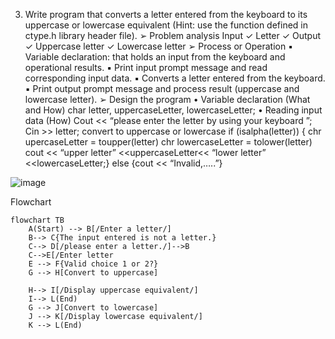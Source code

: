 3. Write program that converts a letter entered from the keyboard to its uppercase or 
lowercase equivalent (Hint: use the function defined in ctype.h library header file).
➢ Problem analysis
Input
✓ Letter 
✓
Output
✓ Uppercase letter
✓ Lowercase letter
➢ Process or Operation
▪ Variable declaration: that holds an input from the keyboard and operational results.
▪ Print input prompt message and read corresponding input data.
▪ Converts a letter entered from the keyboard.
▪ Print output prompt message and process result (uppercase and lowercase letter).
➢ Design the program
• Variable declaration (What and How)
char letter, uppercaseLetter, lowercaseLetter;
• Reading input data (How)
Cout << “please enter the letter by using your keyboard ”;
Cin >> letter;
convert to uppercase or lowercase
if (isalpha(letter)) { chr upercaseLetter = toupper(letter)
 chr lowercaseLetter = tolower(letter)
 cout << “upper letter” <<uppercaseLetter<< “lower letter” <<lowercaseLetter;} 
else {cout << “Invalid,…..”}

![image](https://github.com/SWEG-2015EC-Batch/Code-Warrior/assets/149233683/2dc802e8-9461-4e2d-879b-ed5e501615eb)

Flowchart 
```mermaid
flowchart TB
    A(Start) --> B[/Enter a letter/]
    B--> C{The input entered is not a letter.}
    C--> D[/please enter a letter./]-->B
    C-->E[/Enter letter
    E --> F{Valid choice 1 or 2?}
    G --> H[Convert to uppercase]

    H--> I[/Display uppercase equivalent/]
    I--> L(End)
    G --> J[Convert to lowercase]
    J --> K[/Display lowercase equivalent/]
    K --> L(End)
```
